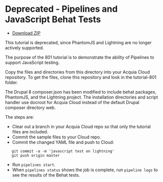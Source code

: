 # Deprecated - Pipelines and JavaScript Behat Tests

* [Download ZIP](http://tutorials.pipeline-dev.services.acquia.io/pipelinestutorial801.zip)

This tutorial is deprecated, since PhantomJS and Lightning are no longer actively supported.

The purpose of the 801 tutorial is to demonstrate the ability of Pipelines to support JavaScript testing.

Copy the files and directories from this directory into your Acquia Cloud repository. To get the files, clone this repository and look in the tutorial-801 folder.

The Drupal 8 composer.json has been modified to include behat packages, PhantomJS, and the Lightning project. The installation directories and script handler use docroot for Acquia Cloud instead of the default Drupal composer directory web.

The steps are:

* Clear out a branch in your Acquia Cloud repo so that only the tutorial files are included.
* Commit the sample files to your Cloud repo.
* Commit the changed YAML file and push to Cloud:
```
   git commit -a -m 'javascript test on lightning'
   git push origin master
```
* Run ```pipelines start```.
* When ```pipelines status``` shows the job is complete, run ```pipeline logs``` to see the results of the Behat tests.
